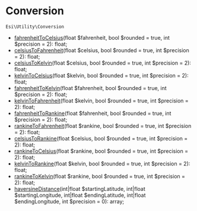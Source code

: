 # Conversion

`Esi\Utility\Conversion`

* [fahrenheitToCelsius](#fahrenheittocelsius)(float $fahrenheit, bool $rounded = true, int $precision = 2): float;
* [celsiusToFahrenheit](#celsiustofahrenheit)(float $celsius, bool $rounded = true, int $precision = 2): float;
* [celsiusToKelvin](#celsiustokelvin)(float $celsius, bool $rounded = true, int $precision = 2): float;
* [kelvinToCelsius](#kelvintocelsius)(float $kelvin, bool $rounded = true, int $precision = 2): float;
* [fahrenheitToKelvin](#fahrenheittokelvin)(float $fahrenheit, bool $rounded = true, int $precision = 2): float;
* [kelvinToFahrenheit](#kelvintofahrenheit)(float $kelvin, bool $rounded = true, int $precision = 2): float;
* [fahrenheitToRankine](#fahrenheittorankine)(float $fahrenheit, bool $rounded = true, int $precision = 2): float;
* [rankineToFahrenheit](#rankinetofahrenheit)(float $rankine, bool $rounded = true, int $precision = 2): float;
* [celsiusToRankine](#celsiustorankine)(float $celsius, bool $rounded = true, int $precision = 2): float;
* [rankineToCelsius](#rankinetocelsius)(float $rankine, bool $rounded = true, int $precision = 2): float;
* [kelvinToRankine](#kelvintorankine)(float $kelvin, bool $rounded = true, int $precision = 2): float;
* [rankineToKelvin](#rankinetokelvin)(float $rankine, bool $rounded = true, int $precision = 2): float;
* [haversineDistance](#haversinedistance)(int|float $startingLatitude, int|float $startingLongitude, int|float $endingLatitude, int|float $endingLongitude, int $precision = 0): array;


## 



```php

```
